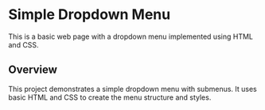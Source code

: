 # Simple Dropdown Menu

This is a basic web page with a dropdown menu implemented using HTML and CSS.


## Overview

This project demonstrates a simple dropdown menu with submenus. It uses basic HTML and CSS to create the menu structure and styles.


